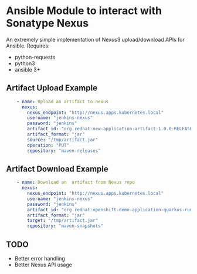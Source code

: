 # Ansible Module to interact with Sonatype Nexus

An extremely simple implementation of Nexus3 upload/download APIs for Ansible.
Requires:

 * python-requests
 * python3
 * ansible 3+

## Artifact Upload Example

```yaml
    - name: Upload an artifact to nexus
      nexus:
        nexus_endpoint: "http://nexus.apps.kubernetes.local"
        username: "jenkins-nexus"
        password: "jenkins"
        artifact_id: "org.redhat:new-application-artifact:1.0.0-RELEASE"
        artifact_format: "jar"
        source: "/tmp/artifact.jar"
        operation: "PUT"
        repository: "maven-releases"
```

## Artifact Download Example

```yaml
    - name: Download an  artifact from Nexus repo
      nexus:
        nexus_endpoint: "http://nexus.apps.kubernetes.local"
        username: "jenkins-nexus"
        password: "jenkins"
        artifact_id: "org.redhat:openshift-demo-application-quarkus-runner:1.1.1-SNAPSHOT.12"
        artifact_format: "jar"
        target: "/tmp/artifact.jar"
        repository: "maven-snapshots"
```

## TODO

 * Better error handling
 * Better Nexus API usage

